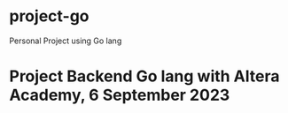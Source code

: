 # project-go

Personal Project using Go lang
# Project Backend Go lang with Altera Academy, 6 September 2023
